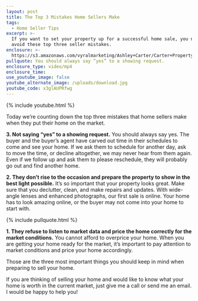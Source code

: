 ```yaml
---
layout: post
title: The Top 3 Mistakes Home Sellers Make
tags:
  - Home Seller Tips
excerpt: >-
  If you want to set your property up for a successful home sale, you need to
  avoid these top three seller mistakes.
enclosure: >-
  https://s3.amazonaws.com/vyralmarketing/Ashley+Carter/Carter+Property+Group-+3+Biggest+Seller+Mistakes.mp4
pullquote: You should always say “yes” to a showing request.
enclosure_type: video/mp4
enclosure_time:
use_youtube_image: false
youtube_alternate_image: /uploads/download.jpg
youtube_code: x3glAUPRfwg
---
```


{% include youtube.html %}

Today we’re counting down the top three mistakes that home sellers make when they put their home on the market.

**3. Not saying “yes” to a showing request.** You should always say yes. The buyer and the buyer’s agent have carved out time in their schedules to come and see your home. If we ask them to schedule for another day, ask to move the time, or decline altogether, we may never hear from them again. Even if we follow up and ask them to please reschedule, they will probably go out and find another home.

**2. They don’t rise to the occasion and prepare the property to show in the best light possible.** It’s so important that your property looks great. Make sure that you declutter, clean, and make repairs and updates. With wide-angle lenses and enhanced photographs, our first sale is online. Your home has to look amazing online, or the buyer may not come into your home to start with.

{% include pullquote.html %}

**1. They refuse to listen to market data and price the home correctly for the market conditions.** You cannot afford to overprice your home. When you are getting your home ready for the market, it’s important to pay attention to market conditions and price your home accordingly.

Those are the three most important things you should keep in mind when preparing to sell your home.

If you are thinking of selling your home and would like to know what your home is worth in the current market, just give me a call or send me an email. I would be happy to help you!<br>